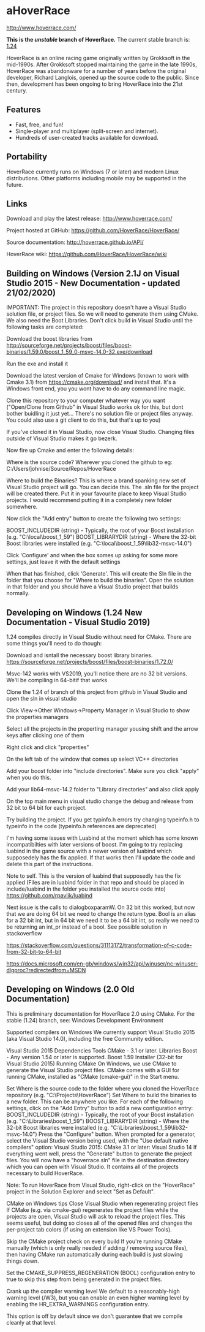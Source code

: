 aHoverRace
=========

<http://www.hoverrace.com/>

**This is the _unstable_ branch of HoverRace.**
The current stable branch is: [1.24](https://github.com/HoverRace/HoverRace/tree/1.24)

HoverRace is an online racing game originally written by Grokksoft in the mid-1990s. After Grokksoft stopped maintaining the game in the late 1990s, HoverRace was abandonware for a number of years before the original developer, Richard Langlois, opened up the source code to the public. Since then, development has been ongoing to bring HoverRace into the 21st century.

Features
--------

 * Fast, free, and fun!
 * Single-player and multiplayer (split-screen and internet).
 * Hundreds of user-created tracks available for download.

Portability
-----------

HoverRace currently runs on Windows (7 or later) and modern Linux distributions.  Other platforms including mobile may be supported in the future.

Links
-----

Download and play the latest release: <http://www.hoverrace.com/>

Project hosted at GitHub: <https://github.com/HoverRace/HoverRace/>

Source documentation: <http://hoverrace.github.io/API/>

HoverRace wiki: <https://github.com/HoverRace/HoverRace/wiki>

Building on Windows (Version 2.1J on Visual Studio 2015 - New Documentation - updated 21/02/2020) 
-----

IMPORTANT: The project in this repository doesn't have a Visual Studio solution file, or project files. So we will need to generate them using CMake. We also need the Boot Libraries. Don't click build in Visual Studio until the following tasks are completed:

Download the boost libraries from http://sourceforge.net/projects/boost/files/boost-binaries/1.59.0/boost_1_59_0-msvc-14.0-32.exe/download
 
Run the exe and install it

Download the latest version of Cmake for Windows (known to work with Cmake 3.1) from https://cmake.org/download/ and install that. It's a Windows front end, you you wont have to do any command line magic.

Clone this repository to your computer whatever way you want ("Open/Clone from Github" in Visual Studio works ok for this, but dont bother buidling it just yet... There's no solution file or project files anyway. You could also use a git client to do this, but that's up to you)

If you've cloned it in  Visual Studio, now close Visual Studio. Changing files outside of Visual Studio makes it go bezerk.

Now fire up Cmake and enter the following details:

Where is the source code?  Wherever you cloned the github to eg: C:/Users/johnise/Source/Repos/HoverRace 

Where to build the Binaries? This is where a brand spanking new set of Visual Studio project will go.  You can decide this. The .sln file for the project will be created there. Put it in your favourite place to keep Visual Studio projects. I would recommend putting it in a completely new folder somewhere.

Now click the "Add entry" button to create the following two settings:

BOOST_INCLUDEDIR (string) - Typically, the root of your Boost installation (e.g. "C:\local\boost_1_59")
BOOST_LIBRARYDIR (string) - Where the 32-bit Boost libraries were installed (e.g. "C:\local\boost_1_59\lib32-msvc-14.0")


Click 'Configure' and when the box somes up asking for some more settings, just leave it with the default settings

When that has finished, click 'Generate'. This will create the Sln file in the folder that you choose for "Where to build the binaries". Open the solution  in that folder and you should have a Visual Studio project that builds normally.



Developing on Windows (1.24 New Documentation - Visual Studio 2019)
-----

1.24 compiles directly in Visual Studio without need for CMake. There are some things you'll need to do though:

Download and isntall the necessary boost library binaries.
https://sourceforge.net/projects/boost/files/boost-binaries/1.72.0/

Msvc-142 works with VS2019, you'll notice there are no 32 bit versions. We'll be compiling in 64-bitif that works

Clone the 1.24 of branch of this project from github in Visual Studio and open the sln in visual studio

Click View->Other Windows->Property Manager in Visual Studio to show the properties managers

Select all the projects in the properting manager yousing shift and the arrow keys after clicking one of them

Right click and click "properties"


On the left tab of the window that comes up select VC++ directories

Add your boost folder into "include directories". Make sure you click "apply" when you do this.

Add your lib64-msvc-14.2 folder to "Library directories" and also click apply

On the top main menu in visual studio change the debug and release from 32 bit to 64 bit for each project.

Try building the project. If you get typinfo.h errors try changing typeinfo.h to typeinfo in the code (typeinfo.h references are deprecated)


I'm having some issues with Luabind at the moment which has some known incompatibilties with later versions of boost. I'm going to try replacing luabind in the game source with a newer version of luabind which supposedely has the fix applied. If that works then I'll update the code and delete this part of the instructions.

Note to self. This is the version of luabind that supposedly has the fix applied (Files are in luabind folder in that repo and should be placed in include/luabind in the folder you installed the source code into)
https://github.com/rpavlik/luabind


Next issue is the calls to dialogboxparamW. On 32 bit this worked, but now that we are doing 64 bit we need to change the return type. Bool is an alias for a 32 bit int, but in 64 bit we need it to be a 64 bit int, so really we need to be returning an int_pr instead of a bool. See possible solution in stackoverflow

https://stackoverflow.com/questions/31113172/transformation-of-c-code-from-32-bit-to-64-bit

https://docs.microsoft.com/en-gb/windows/win32/api/winuser/nc-winuser-dlgproc?redirectedfrom=MSDN


Developing on Windows (2.0 Old Documentation)
-----

This is preliminary documentation for HoverRace 2.0 using CMake. For the stable (1.24) branch, see: Windows Development Environment

Supported compilers on Windows
We currently support Visual Studio 2015 (aka Visual Studio 14.0), including the free Community edition.

Visual Studio 2015
Dependencies
Tools
CMake - 3.1 or later.
Libraries
Boost - Any version 1.54 or later is supported.
Boost 1.59 Installer (32-bit for Visual Studio 2015)
Running CMake
On Windows, we use CMake to generate the Visual Studio project files. CMake comes with a GUI for running CMake, installed as "CMake (cmake-gui)" in the Start menu.

Set Where is the source code to the folder where you cloned the HoverRace repository (e.g. "C:\Projects\HoverRace")
Set Where to build the binaries to a new folder. This can be anywhere you like.
For each of the following settings, click on the "Add Entry" button to add a new configuration entry:
BOOST_INCLUDEDIR (string) - Typically, the root of your Boost installation (e.g. "C:\Libraries\boost_1_59")
BOOST_LIBRARYDIR (string) - Where the 32-bit Boost libraries were installed (e.g. "C:\Libraries\boost_1_59\lib32-msvc-14.0")
Press the "Configure" button. When prompted for a generator, select the Visual Studio version being used, with the "Use default native compilers" option:
Visual Studio 2015:
CMake 3.1 or later: Visual Studio 14
If everything went well, press the "Generate" button to generate the project files.
You will now have a "hoverrace.sln" file in the destination directory which you can open with Visual Studio. It contains all of the projects necessary to build HoverRace.

Note: To run HoverRace from Visual Studio, right-click on the "HoverRace" project in the Solution Explorer and select "Set as Default".

CMake on Windows tips
Close Visual Studio when regenerating project files
If CMake (e.g. via cmake-gui) regenerates the project files while the projects are open, Visual Studio will ask to reload the project files. This seems useful, but doing so closes all of the opened files and changes the per-project tab colors (if using an extension like VS Power Tools).

Skip the CMake project check on every build
If you're running CMake manually (which is only really needed if adding / removing source files), then having CMake run automatically during each build is just slowing things down.

Set the CMAKE_SUPPRESS_REGENERATION (BOOL) configuration entry to true to skip this step from being generated in the project files.

Crank up the compiler warning level
We default to a reasonably-high warning level (/W3), but you can enable an even higher warning level by enabling the HR_EXTRA_WARNINGS configuration entry.

This option is off by default since we don't guarantee that we compile cleanly at that level.
